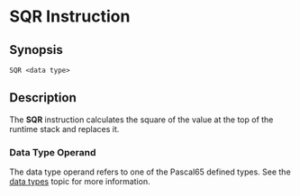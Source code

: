 # SQR Instruction

## Synopsis

```
SQR <data type>
```

## Description

The **SQR** instruction calculates the square of the value at the top
of the runtime stack and replaces it.

### Data Type Operand

The data type operand refers to one of the Pascal65 defined types. See the
[data types](../../types) topic for more information.
